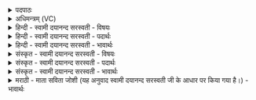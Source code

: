 <details><summary>पदपाठः</summary>

भगः॑। ए॒व। भग॑वा॒निति॒ भग॑ऽवान्। अ॒स्तु॒। दे॒वाः॒। तेन॑। व॒यम्। भग॑वन्त॒ इति॒ भग॑ऽवन्तः। स्या॒म॒। तम्। त्वा॒। भ॒ग॒। सर्वः॑। इत्। जो॒ह॒वी॒ति॒। सः। नः॒। भ॒ग॒। पु॒र॒ऽए॒तेति॑ पुरःऽए॒ता। भ॒व॒। इ॒ह। ३८।
</details>

<details><summary>अधिमन्त्रम् (VC)</summary>

- भगवान् देवता
- वसिष्ठ ऋषिः
- निचृत्त्रिष्टुप्
- धैवतः
</details>

<details><summary>हिन्दी - स्वामी दयानन्द सरस्वती - विषयः</summary>

फिर उसी विषय को अगले मन्त्र में कहा है ॥
</details>

<details><summary>हिन्दी - स्वामी दयानन्द सरस्वती - पदार्थः</summary>

पदार्थान्वयभाषाः -  हे (देवाः) विद्वान् लोगो ! जो (भगः, एव) सेवनीय ही (भगवान्) प्रशस्त ऐश्वर्ययुक्त (अस्तु) होवे (तेन) उस ऐश्वर्ययुक्त ऐश्वर्यवाले परमेश्वर के साथ (वयम्) हम लोग (भगवन्तः) समग्र शोभायुक्त (स्याम) होवें। हे (भग) सम्पूर्ण शोभायुक्त ईश्वर ! (तम्, त्वा) उन आपको (सर्वः, इत्) समस्त ही जन (जोहवीति) शीघ्र पुकारता है। हे (भग) सकल ऐश्वर्य के दाता ! (सः) सो आप (इह) इस जगत् में (नः) हमारे (पुरएता) अग्रगामी (भव) हूजिये ॥३८ ॥
</details>

<details><summary>हिन्दी - स्वामी दयानन्द सरस्वती - भावार्थः</summary>

भावार्थभाषाः -  हे मनुष्यो ! तुम लोग जो समस्त ऐश्वर्य से युक्त परमेश्वर है, उनके और जो उसके उपासक विद्वान् हैं, उनके साथ सिद्ध तथा श्रीमान् होओ। जो जगदीश्वर माता-पिता के समान हम पर कृपा करता है, उसकी भक्तिपूर्वक इस संसार में मनुष्यों को ऐश्वर्यवाले निरन्तर किया करो ॥३८ ॥
</details>

<details><summary>संस्कृत - स्वामी दयानन्द सरस्वती - विषयः</summary>

पुनस्तमेव विषयमाह ॥
</details>

<details><summary>संस्कृत - स्वामी दयानन्द सरस्वती - पदार्थः</summary>

पदार्थान्वयभाषाः -  हे देवाः ! यो भग एव भगवानस्तु तेन वयं भगवन्तः स्याम। हे भग ! तं त्वा सर्व इज्जोहवीति। भग ! स त्वमिह नः पुरएता भव ॥३८ ॥
</details>

<details><summary>संस्कृत - स्वामी दयानन्द सरस्वती - भावार्थः</summary>

भावार्थभाषाः -  हे मनुष्याः ! यूयं यः सकलैश्वर्यसम्पन्नः परमेश्वरस्तेन ये चास्योपासका विद्वांसस्तैस्सह सिद्धाः श्रीमन्तश्च भवत। यो जगदीश्वरो मातापितृवदस्मासु कृपयति तद्भक्तिपुरःसरेणेह मनुष्यानैश्वर्यवतः सततं कुरुत ॥३८ ॥
</details>

<details><summary>मराठी - माता सविता जोशी (यह अनुवाद स्वामी दयानन्द सरस्वती जी के आधार पर किया गया है।) - भावार्थः</summary>

भावार्थभाषाः -  हे माणसांनो ! ऐश्वर्ययुक्त परमेश्वर व त्याचे विद्वान उपासक यांच्यासमवेत ऐश्वर्यवान बना. जो जगदीश्वर माता व पिता यांच्याप्रमाणे आपल्यावर कृपा करतो त्याची भक्ती करून माणसांचे ऐश्वर्य वाढवा.
</details>